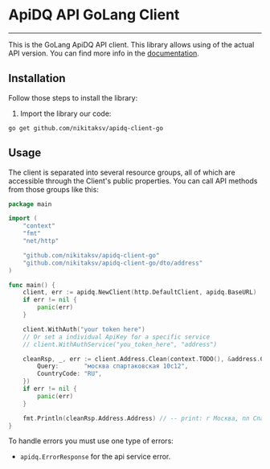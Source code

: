# ApiDQ API GoLang Client

---

This is the GoLang ApiDQ API client. This library allows using of the actual API version. You can find more info in
the [documentation](https://docs.apidq.io).

## Installation

Follow those steps to install the library:

1. Import the library our code:

```shell
go get github.com/nikitaksv/apidq-client-go
```

## Usage

The client is separated into several resource groups, all of which are accessible through the Client's public
properties. You can call API methods from those groups like this:

```go
package main

import (
	"context"
	"fmt"
	"net/http"

	"github.com/nikitaksv/apidq-client-go"
	"github.com/nikitaksv/apidq-client-go/dto/address"
)

func main() {
	client, err := apidq.NewClient(http.DefaultClient, apidq.BaseURL)
	if err != nil {
		panic(err)
	}

	client.WithAuth("your token here")
	// Or set a individual ApiKey for a specific service
	// client.WithAuthService("you_token_here", "address")

	cleanRsp, _, err := client.Address.Clean(context.TODO(), &address.CleanRequest{
		Query:       "москва спартаковская 10с12",
		CountryCode: "RU",
	})
	if err != nil {
		panic(err)
    }

	fmt.Println(cleanRsp.Address.Address) // -- print: г Москва, пл Спартаковская
}
```

To handle errors you must use one type of errors:

* `apidq.ErrorResponse` for the api service error.
